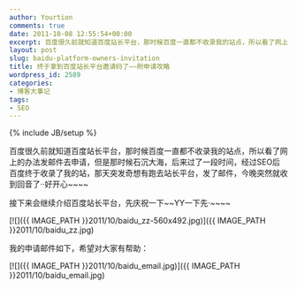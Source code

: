 ```yaml
---
author: Yourtion
comments: true
date: 2011-10-08 12:55:54+00:00
excerpt: 百度很久前就知道百度站长平台，那时候百度一直都不收录我的站点，所以看了网上的办法发邮件去申请，但是那时候石沉大海，后来过了一段时间，经过SEO后百度终于收录了我的站，那天突发奇想有跑去站长平台，发了邮件，今晚突然就收到回音了··好开心~~~~
layout: post
slug: baidu-platform-owners-invitation
title: 终于拿到百度站长平台邀请码了——附申请攻略
wordpress_id: 2589
categories:
- 博客大事记
tags:
- SEO
---
```

{% include JB/setup %}

百度很久前就知道百度站长平台，那时候百度一直都不收录我的站点，所以看了网上的办法发邮件去申请，但是那时候石沉大海，后来过了一段时间，经过SEO后百度终于收录了我的站，那天突发奇想有跑去站长平台，发了邮件，今晚突然就收到回音了··好开心~~~~

接下来会继续介绍百度站长平台，先庆祝一下~~YY一下先·~~~~

[![]({{ IMAGE_PATH }}2011/10/baidu_zz-560x492.jpg)]({{ IMAGE_PATH }}2011/10/baidu_zz.jpg)

我的申请邮件如下，希望对大家有帮助：

[![]({{ IMAGE_PATH }}2011/10/baidu_email.jpg)]({{ IMAGE_PATH }}2011/10/baidu_email.jpg)
